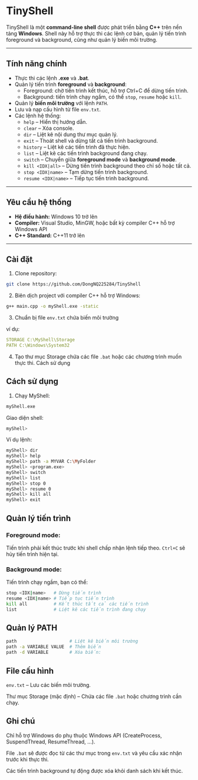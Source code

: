 # TinyShell

TinyShell là một **command-line shell** được phát triển bằng **C++** trên nền tảng **Windows**. Shell này hỗ trợ thực thi các lệnh cơ bản, quản lý tiến trình foreground và background, cũng như quản lý biến môi trường.

---

## Tính năng chính

- Thực thi các lệnh **.exe** và **.bat**.
- Quản lý tiến trình **foreground** và **background**:
  - Foreground: chờ tiến trình kết thúc, hỗ trợ Ctrl+C để dừng tiến trình.
  - Background: tiến trình chạy ngầm, có thể `stop`, `resume` hoặc `kill`.
- Quản lý **biến môi trường** với lệnh `PATH`.
- Lưu và nạp cấu hình từ file `env.txt`.
- Các lệnh hệ thống:
  - `help` – Hiển thị hướng dẫn.
  - `clear` – Xóa console.
  - `dir` – Liệt kê nội dung thư mục quản lý.
  - `exit` – Thoát shell và dừng tất cả tiến trình background.
  - `history` – Liệt kê các tiến trình đã thực hiện.
  - `list` – Liệt kê các tiến trình background đang chạy.
  - `switch` – Chuyển giữa **foreground mode** và **background mode**.
  - `kill <IDX|all>` – Dừng tiến trình background theo chỉ số hoặc tất cả.
  - `stop <IDX|name>` – Tạm dừng tiến trình background.
  - `resume <IDX|name>` – Tiếp tục tiến trình background.

---

## Yêu cầu hệ thống

- **Hệ điều hành:** Windows 10 trở lên
- **Compiler:** Visual Studio, MinGW, hoặc bất kỳ compiler C++ hỗ trợ Windows API
- **C++ Standard:** C++11 trở lên

---

## Cài đặt

1. Clone repository:

```bash
git clone https://github.com/DongNQ225284/TinyShell
```

2. Biên dịch project với compiler C++ hỗ trợ Windows:

```bash
g++ main.cpp -o myShell.exe -static
```

3. Chuẩn bị file `env.txt` chứa biến môi trường

ví dụ:

```yaml
STORAGE C:\MyShell\Storage
PATH C:\Windows\System32
```

4. Tạo thư mục Storage chứa các file `.bat` hoặc các chương trình muốn thực thi.
   Cách sử dụng

## Cách sử dụng

1. Chạy MyShell:

```bash
myShell.exe
```

Giao diện shell:

```bash
myShell>
```

Ví dụ lệnh:

```bash
myShell> dir
myShell> help
myShell> path -a MYVAR C:\MyFolder
myShell> <program.exe>
myShell> switch
myShell> list
myShell> stop 0
myShell> resume 0
myShell> kill all
myShell> exit
```

## Quản lý tiến trình

### Foreground mode:

Tiến trình phải kết thúc trước khi shell chấp nhận lệnh tiếp theo. `Ctrl+C` sẽ hủy tiến trình hiện tại.

### Background mode:

Tiến trình chạy ngầm, bạn có thể:

```bash
stop <IDX|name>   # Dừng tiến trình
resume <IDX|name> # Tiếp tục tiến trình
kill all          # Kết thúc tất cả các tiến trình
list              # Liệt kê các tiến trình đang chạy
```

## Quản lý PATH

```bash
path                    # Liệt kê biến môi trường
path -a VARIABLE VALUE  # Thêm biến
path -d VARIABLE        # Xóa biến:
```

## File cấu hình

`env.txt` – Lưu các biến môi trường.

Thư mục Storage (mặc định) – Chứa các file `.bat` hoặc chương trình cần chạy.

## Ghi chú

Chỉ hỗ trợ Windows do phụ thuộc Windows API (CreateProcess, SuspendThread, ResumeThread, ...).

File `.bat` sẽ được đọc từ các thư mục trong `env.txt` và yêu cầu xác nhận trước khi thực thi.

Các tiến trình background tự động được xóa khỏi danh sách khi kết thúc.
